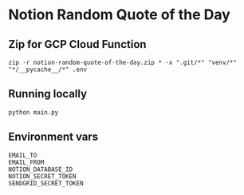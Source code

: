 # Notion Random Quote of the Day

## Zip for GCP Cloud Function

```
zip -r notion-random-quote-of-the-day.zip * -x ".git/*" "venv/*" "*/__pycache__/*" .env

```

## Running locally

```
python main.py
```

## Environment vars

```
EMAIL_TO
EMAIL_FROM
NOTION_DATABASE_ID
NOTION_SECRET_TOKEN
SENDGRID_SECRET_TOKEN
```
